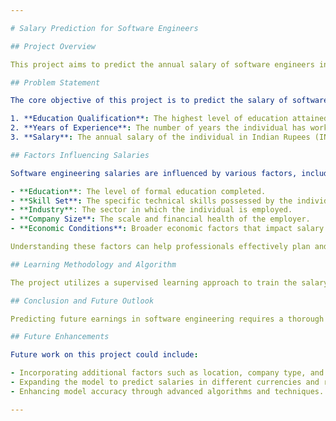 ```yaml
---

# Salary Prediction for Software Engineers

## Project Overview

This project aims to predict the annual salary of software engineers in Indian Rupees (INR) based on their educational qualifications and years of experience. By leveraging machine learning techniques, we strive to provide accurate salary predictions that can help professionals make informed career decisions.

## Problem Statement

The core objective of this project is to predict the salary of software engineers in INR, given their:

1. **Education Qualification**: The highest level of education attained by the individual (e.g., Bachelors, Masters, PhD).
2. **Years of Experience**: The number of years the individual has worked in the software engineering field.
3. **Salary**: The annual salary of the individual in Indian Rupees (INR).

## Factors Influencing Salaries

Software engineering salaries are influenced by various factors, including:

- **Education**: The level of formal education completed.
- **Skill Set**: The specific technical skills possessed by the individual.
- **Industry**: The sector in which the individual is employed.
- **Company Size**: The scale and financial health of the employer.
- **Economic Conditions**: Broader economic factors that impact salary levels.

Understanding these factors can help professionals effectively plan and navigate their career paths.

## Learning Methodology and Algorithm

The project utilizes a supervised learning approach to train the salary prediction model. The **Random Forest Regressor** algorithm is employed, which is an ensemble learning method that constructs multiple decision trees during training. The model then outputs the mean prediction of the individual trees, leading to robust and accurate salary predictions.

## Conclusion and Future Outlook

Predicting future earnings in software engineering requires a thorough understanding of trends, factors, and methodologies. As technology and industry dynamics continue to evolve, so will the salary landscape. Staying informed and adapting to these changes will empower professionals to navigate their careers successfully.

## Future Enhancements

Future work on this project could include:

- Incorporating additional factors such as location, company type, and specific technical skills.
- Expanding the model to predict salaries in different currencies and regions.
- Enhancing model accuracy through advanced algorithms and techniques.

---
```

